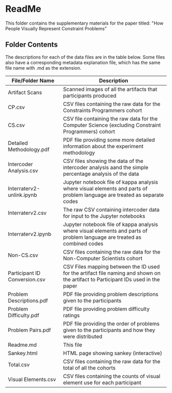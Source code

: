 # ReadMe

This folder contains the supplementary materials for the paper titled: "How People Visually Represent Constraint Problems"

## Folder Contents

The descriptions for each of the data files are in the table below. Some files also have a corresponding metadata explanation file, which has the same file name with .md as the extension.

| File/Folder Name | Description |
| ---------------- | ----------- |
| Artifact Scans | Scanned images of all the artifacts that participants produced |
| CP.csv | CSV files containing the raw data for the Constraints Programmers cohort |
| CS.csv | CSV file containing the raw data for the Computer Science (excluding Constraint Programmers) cohort |
| Detailed Methodology.pdf | PDF file providing some more detailed information about the experiment methodology |
| Intercoder Analysis.csv | CSV files showing the data of the intercoder analysis aand the simple percentage analysis of the data |
| Interraterv2-unlink.ipynb | Jupyter notebook file of kappa analysis where visual elements and parts of problem language are treated as separate codes |
| Interraterv2.csv | The raw CSV containing intercoder data for input to the Jupyter notebooks |
| Interraterv2.ipynb | Jupyter notebook file of kappa analysis where visual elements and parts of problem language are treated as combined codes |
| Non-CS.csv | CSV files containing the raw data for the Non-Computer Scientists cohort |
| Participant ID Conversion.csv | CSV Files mapping between the ID used for the artifact file naming and shown on the artifact to Participant IDs used in the paper |
| Problem Descriptions.pdf | PDF file providing problem descriptions given to the participants |
| Problem Difficulty.pdf | PDF file providing problem difficulty ratings |
| Problem Pairs.pdf | PDF file providing the order of problems given to the participants and how they were distributed |
| Readme.md | This file |
| Sankey.html | HTML page showing sankey (interactive) |
| Total.csv | CSV files containing the raw data for the total of all the cohorts |
| Visual Elements.csv | CSV files containing the counts of visual element use for each participant |
